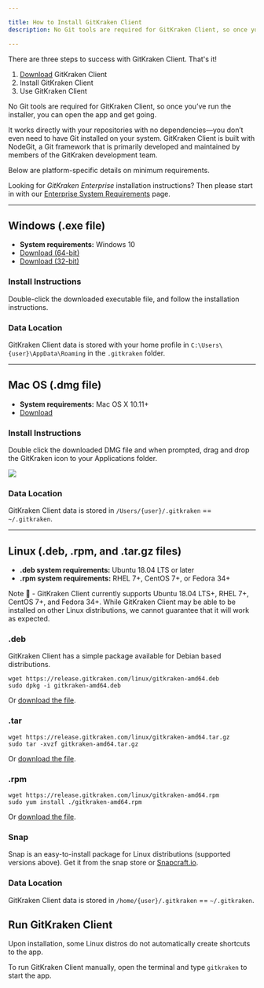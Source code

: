 ```yaml
---

title: How to Install GitKraken Client 
description: No Git tools are required for GitKraken Client, so once you’ve run the installer, you can open the app and get going.

---
```


There are three steps to success with GitKraken Client. That's it!

1. [Download](https://gitkraken.com/download) GitKraken Client
2. Install GitKraken Client
3. Use GitKraken Client

No Git tools are required for GitKraken Client, so once you’ve run the installer, you can open the app and get going.

It works directly with your repositories with no dependencies—you don’t even need to have Git installed on your system. GitKraken Client is built with NodeGit, a Git framework that is primarily developed and maintained by members of the GitKraken development team.

Below are platform-specific details on minimum requirements.

<div class='callout callout--basic'>
    <p>Looking for <em>GitKraken Enterprise</em> installation instructions? Then please start in with our <a href="/enterprise/system-requirements">Enterprise System Requirements</a> page. </p>
</div>

***
## Windows (.exe file)
* **System requirements:** Windows 10
* [Download (64-bit)](https://gitkraken.com/download/windows64)
* [Download (32-bit)](https://gitkraken.com/download/windows)

### Install Instructions
Double-click the downloaded executable file, and follow the installation instructions.

### Data Location
GitKraken Client data is stored with your home profile in `C:\Users\{user}\AppData\Roaming` in the `.gitkraken` folder.

***
## Mac OS (.dmg file)
* **System requirements:** Mac OS X 10.11+
* [Download](https://gitkraken.com/download/mac)

### Install Instructions
Double click the downloaded DMG file and when prompted, drag and drop the GitKraken icon to your Applications folder.

<img src="/img/documentation/how-to-install/mac-install.png" class="img-responsive center">

### Data Location
GitKraken Client data is stored in `/Users/{user}/.gitkraken` == `~/.gitkraken`.

***
## Linux (.deb, .rpm, and .tar.gz files)
* **.deb system requirements:** Ubuntu 18.04 LTS or later
* **.rpm system requirements:** RHEL 7+, CentOS 7+, or Fedora 34+

<div class='callout callout--warning'>
    <p>Note 📝 - GitKraken Client currently supports Ubuntu 18.04 LTS+, RHEL 7+, CentOS 7+, and Fedora 34+. While GitKraken Client may be able to be installed on other Linux distributions, we cannot guarantee that it will work as expected.</p>
</div>

### .deb
GitKraken Client has a simple package available for Debian based distributions.
```
wget https://release.gitkraken.com/linux/gitkraken-amd64.deb
sudo dpkg -i gitkraken-amd64.deb
```
Or [download the file](https://gitkraken.com/download/linux-deb).

### .tar
```
wget https://release.gitkraken.com/linux/gitkraken-amd64.tar.gz
sudo tar -xvzf gitkraken-amd64.tar.gz
```
Or [download the file](https://gitkraken.com/download/linux-gzip).

### .rpm
```
wget https://release.gitkraken.com/linux/gitkraken-amd64.rpm
sudo yum install ./gitkraken-amd64.rpm
```
Or [download the file](https://gitkraken.com/download/linux-rpm).

### Snap

Snap is an easy-to-install package for Linux distributions (supported versions above). Get it from the snap store or [Snapcraft.io](https://snapcraft.io/gitkraken).

### Data Location
GitKraken Client data is stored in `/home/{user}/.gitkraken` == `~/.gitkraken`.

## Run GitKraken Client

Upon installation, some Linux distros do not automatically create shortcuts to the app.

To run GitKraken Client manually, open the terminal and type `gitkraken` to start the app.


